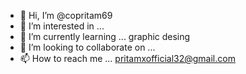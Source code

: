 - 👋 Hi, I’m @copritam69
- 👀 I’m interested in ... 
- 🌱 I’m currently learning ... graphic desing
- 💞️ I’m looking to collaborate on ...
- 📫 How to reach me ... pritamxofficial32@gmail.com

<!---
copritam69/copritam69 is a ✨ special ✨ repository because its `README.md` (this file) appears on your GitHub profile.
You can click the Preview link to take a look at your changes.
--->
